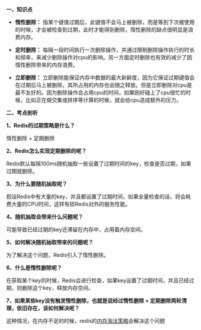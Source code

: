 **一、知识点**

* **惰性删除：**
指某个键值过期后，此键值不会马上被删除，而是等到下次被使用的时候，才会被检查到过期，此时才能得到删除，惰性删除的缺点很明显是浪费内存。

* **定时删除：**
每隔一段时间执行一次删除操作，并通过限制删除操作执行的时长和频率，来减少删除操作对cpu的影响。另一方面定时删除也有效的减少了因惰性删除带来的内存浪费。

* **立即删除：**
立即删除能保证内存中数据的最大新鲜度，因为它保证过期键值会在过期后马上被删除，其所占用的内存也会随之释放。但是立即删除对cpu是最不友好的。因为删除操作会占用cpu的时间，如果刚好碰上了cpu很忙的时候，比如正在做交集或排序等计算的时候，就会给cpu造成额外的压力。

**二、考点剖析**

**1、Redis的过期策略是什么？**

惰性删除 + 定期删除 

**2、Redis怎么实现定期删除的呢？**

Redis默认每隔100ms随机抽取一些设置了过期时间的key，检查是否过期，如果过期就删除。

**3、为什么要随机抽取呢？**

假设Redis中有大量的key，并且都设置了过期时间，如果全量检查的话，将会耗费大量的CPU时间，这样有损Redis对外的服务性能。

**4、随机抽取会带来什么问题呢？**

可能导致已经过期的key还滞留在内存中，占用着内存空间。

**5、如何解决随机抽取带来的问题呢？**

为了解决这个问题，Redis引入了惰性删除。

**6、什么是惰性删除呢？**

在获取某个key的时候，Redis会进行检查，如果key设置了过期时间，并且已经过期，则删除这个key，释放内存空间。

**7、如果某些key没有触发惰性删除，也就是说经过惰性删除 + 定期删除两轮清理，依旧存在，该如何解决呢？**

这种情况，在内存不足的时候，redis的[内存淘汰策略](http://note.youdao.com/noteshare?id=f18f0656325511a38c3c2081385d4c64)会解决这个问题
